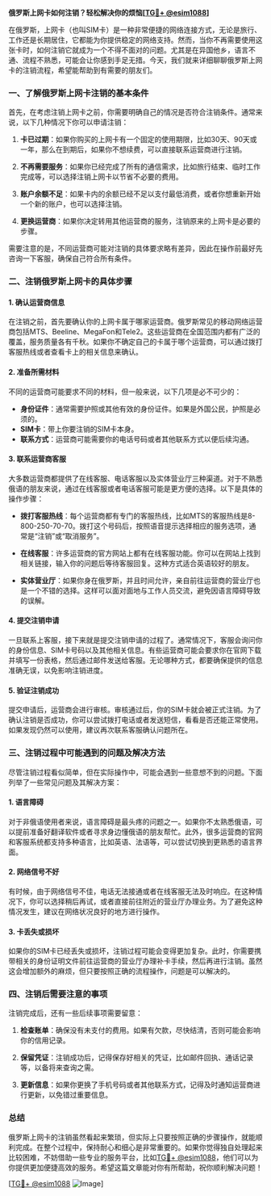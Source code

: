 **俄罗斯上网卡如何注销？轻松解决你的烦恼[[TG💪+ @esim1088](https://t.me/s/esim1088)]**

在俄罗斯，上网卡（也叫SIM卡）是一种非常便捷的网络连接方式，无论是旅行、工作还是长期居住，它都能为你提供稳定的网络支持。然而，当你不再需要使用这张卡时，如何注销它就成为一个不得不面对的问题。尤其是在异国他乡，语言不通、流程不熟悉，可能会让你感到手足无措。今天，我们就来详细聊聊俄罗斯上网卡的注销流程，希望能帮助到有需要的朋友们。

### 一、了解俄罗斯上网卡注销的基本条件

首先，在考虑注销上网卡之前，你需要明确自己的情况是否符合注销条件。通常来说，以下几种情况下你可以申请注销：

1. **卡已过期**：如果你购买的上网卡有一个固定的使用期限，比如30天、90天或一年，那么在到期后，如果你不想续费，可以直接联系运营商进行注销。
   
2. **不再需要服务**：如果你已经完成了所有的通信需求，比如旅行结束、临时工作完成等，可以选择注销上网卡以节省不必要的费用。

3. **账户余额不足**：如果卡内的余额已经不足以支付最低消费，或者你想重新开始一个新的账户，也可以选择注销。

4. **更换运营商**：如果你决定转用其他运营商的服务，注销原来的上网卡是必要的步骤。

需要注意的是，不同运营商可能对注销的具体要求略有差异，因此在操作前最好先咨询一下客服，确保自己符合所有条件。

### 二、注销俄罗斯上网卡的具体步骤

#### 1. 确认运营商信息

在注销之前，首先要确认你的上网卡属于哪家运营商。俄罗斯常见的移动网络运营商包括MTS、Beeline、MegaFon和Tele2。这些运营商在全国范围内都有广泛的覆盖，服务质量各有千秋。如果你不确定自己的卡属于哪个运营商，可以通过拨打客服热线或者查看卡上的相关信息来确认。

#### 2. 准备所需材料

不同的运营商可能要求不同的材料，但一般来说，以下几项是必不可少的：

- **身份证件**：通常需要护照或其他有效的身份证件。如果是外国公民，护照是必须的。
- **SIM卡**：带上你要注销的SIM卡本身。
- **联系方式**：运营商可能需要你的电话号码或者其他联系方式以便后续沟通。

#### 3. 联系运营商客服

大多数运营商都提供了在线客服、电话客服以及实体营业厅三种渠道。对于不熟悉俄语的朋友来说，通过在线客服或者电话客服可能是更方便的选择。以下是具体的操作步骤：

- **拨打客服热线**：每个运营商都有专门的客服热线，比如MTS的客服热线是8-800-250-70-70。拨打这个号码后，按照语音提示选择相应的服务选项，通常是“注销”或“取消服务”。
  
- **在线客服**：许多运营商的官方网站上都有在线客服功能。你可以在网站上找到相关链接，输入你的问题后等待客服回复。这种方式适合英语较好的朋友。

- **实体营业厅**：如果你身在俄罗斯，并且时间允许，亲自前往运营商的营业厅也是一个不错的选择。这样可以面对面地与工作人员交流，避免因语言障碍导致的误解。

#### 4. 提交注销申请

一旦联系上客服，接下来就是提交注销申请的过程了。通常情况下，客服会询问你的身份信息、SIM卡号码以及其他相关信息。有些运营商可能会要求你在官网下载并填写一份表格，然后通过邮件发送给客服。无论哪种方式，都要确保提供的信息准确无误，以免影响注销进度。

#### 5. 验证注销成功

提交申请后，运营商会进行审核。审核通过后，你的SIM卡就会被正式注销。为了确认注销是否成功，你可以尝试拨打电话或者发送短信，看看是否还能正常使用。如果发现仍然可以使用，建议再次联系客服确认问题所在。

### 三、注销过程中可能遇到的问题及解决方法

尽管注销过程看似简单，但在实际操作中，可能会遇到一些意想不到的问题。下面列举了一些常见问题及其解决方案：

#### 1. 语言障碍

对于非俄语使用者来说，语言障碍是最头疼的问题之一。如果你不太熟悉俄语，可以提前准备好翻译软件或者寻求身边懂俄语的朋友帮忙。此外，很多运营商的官网和客服系统都支持多种语言，比如英语、法语等，可以尝试切换到更熟悉的语言界面。

#### 2. 网络信号不好

有时候，由于网络信号不佳，电话无法接通或者在线客服无法及时响应。在这种情况下，你可以选择稍后再试，或者直接前往附近的营业厅办理业务。为了避免这种情况发生，建议在网络状况良好的地方进行操作。

#### 3. 卡丢失或损坏

如果你的SIM卡已经丢失或损坏，注销过程可能会变得更加复杂。此时，你需要携带相关的身份证明文件前往运营商的营业厅办理补卡手续，然后再进行注销。虽然这会增加额外的麻烦，但只要按照正确的流程操作，问题是可以解决的。

### 四、注销后需要注意的事项

注销完成后，还有一些后续事项需要留意：

1. **检查账单**：确保没有未支付的费用。如果有欠款，尽快结清，否则可能会影响你的信用记录。

2. **保留凭证**：注销成功后，记得保存好相关的凭证，比如邮件回执、通话记录等，以备将来查询之需。

3. **更新信息**：如果你更换了手机号码或者其他联系方式，记得及时通知运营商进行更新，以免错过重要信息。

### 总结

俄罗斯上网卡的注销虽然看起来繁琐，但实际上只要按照正确的步骤操作，就能顺利完成。在整个过程中，保持耐心和细心是非常重要的。如果你觉得独自处理起来比较困难，不妨借助一些专业的服务平台，比如[TG💪+ @esim1088](https://t.me/s/esim1088)，他们可以为你提供更加便捷高效的服务。希望这篇文章能对你有所帮助，祝你顺利解决问题！

[[TG💪+ @esim1088](https://t.me/s/esim1088) ![Image](https://i.postimg.cc/4NQfJmqS/Snipaste-2025-05-13-00-14-12.png)]